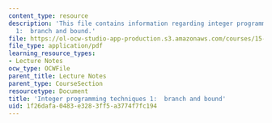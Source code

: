 ```yaml
---
content_type: resource
description: 'This file contains information regarding integer programming techniques
  1:  branch and bound.'
file: https://ol-ocw-studio-app-production.s3.amazonaws.com/courses/15-053-optimization-methods-in-management-science-spring-2013/1f26dafa0483e3283ff5a3774f7fc194_MIT15_053S13_lec12.pdf
file_type: application/pdf
learning_resource_types:
- Lecture Notes
ocw_type: OCWFile
parent_title: Lecture Notes
parent_type: CourseSection
resourcetype: Document
title: 'Integer programming techniques 1:  branch and bound'
uid: 1f26dafa-0483-e328-3ff5-a3774f7fc194
---
```

